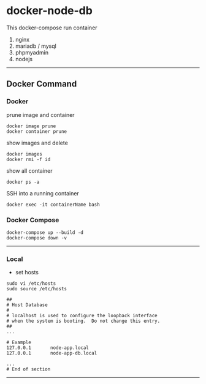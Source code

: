 # docker-node-db
This docker-compose run container
1. nginx 
2. mariadb / mysql
3. phpmyadmin
4. nodejs
---
## Docker Command

### Docker
prune image and container
```
docker image prune
docker container prune
```

show images and delete
```
docker images
docker rmi -f id
```

show all container
```
docker ps -a 
```

SSH into a running container
```
docker exec -it containerName bash
```

### Docker Compose
```
docker-compose up --build -d
docker-compose down -v
```
---

### Local
- set hosts
```
sudo vi /etc/hosts
sudo source /etc/hosts
```

```
##
# Host Database
#
# localhost is used to configure the loopback interface
# when the system is booting.  Do not change this entry.
##
...

# Example
127.0.0.1       node-app.local
127.0.0.1       node-app-db.local

...
# End of section
```
---